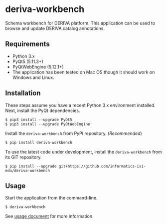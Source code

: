 # deriva-workbench

Schema workbench for DERIVA platform. This application can be used to browse 
and update DERIVA catalog annotations.

## Requirements

* Python 3.x
* PyQt5 (5.11.3+)
* PyQtWebEngine (5.12.1+)
* The application has been tested on Mac OS though it should work on Windows and Linux.

## Installation

These steps assume you have a recent Python 3.x environment installed. Next, 
install the PyQt dependencies.

```shell script
$ pip3 install --upgrade PyQt5
$ pip3 install --upgrade PyQtWebEngine
```

Install the `deriva-workbench` from PyPI repository. (*Recommended*)

```shell script
$ pip install deriva-workbench
```

To use the latest code under development, install the `deriva-workbench` from its GIT repository.

```shell script
$ pip install --upgrade git+https://github.com/informatics-isi-edu/deriva-workbench
```

## Usage

Start the application from the command-line.

```shell script
$ deriva-workbench
```

See [usage document](./docs/usage.md) for more information.
